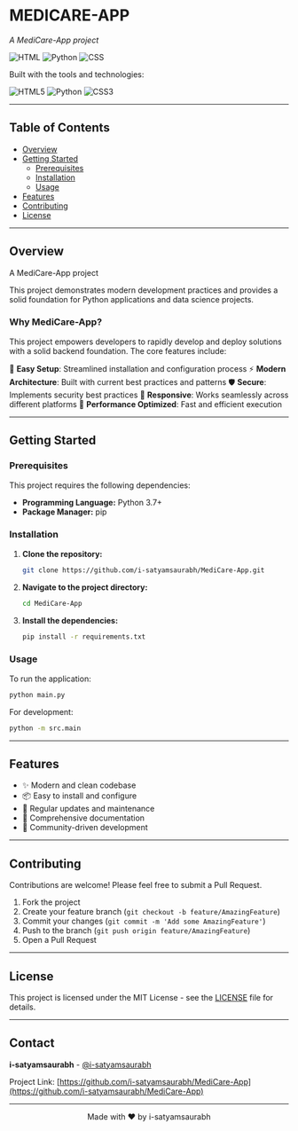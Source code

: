 # MEDICARE-APP

*A MediCare-App project*

![HTML](https://img.shields.io/badge/HTML5-E34F26?style=for-the-badge&logo=html5&logoColor=white) ![Python](https://img.shields.io/badge/Python-3776AB?style=for-the-badge&logo=python&logoColor=white) ![CSS](https://img.shields.io/badge/CSS3-1572B6?style=for-the-badge&logo=css3&logoColor=white)

Built with the tools and technologies:

![HTML5](https://img.shields.io/badge/html5-%23E34F26.svg?style=for-the-badge&logo=html5&logoColor=white) ![Python](https://img.shields.io/badge/python-3670A0?style=for-the-badge&logo=python&logoColor=ffdd54) ![CSS3](https://img.shields.io/badge/css3-%231572B6.svg?style=for-the-badge&logo=css3&logoColor=white)

---

## Table of Contents

- [Overview](#overview)
- [Getting Started](#getting-started)
  - [Prerequisites](#prerequisites)
  - [Installation](#installation)
  - [Usage](#usage)
- [Features](#features)
- [Contributing](#contributing)
- [License](#license)

---

## Overview

A MediCare-App project

This project demonstrates modern development practices and provides a solid foundation for Python applications and data science projects.

### Why MediCare-App?

This project empowers developers to rapidly develop and deploy solutions with a solid backend foundation. The core features include:

🔧 **Easy Setup**: Streamlined installation and configuration process
⚡ **Modern Architecture**: Built with current best practices and patterns
🛡️ **Secure**: Implements security best practices
📱 **Responsive**: Works seamlessly across different platforms
🚀 **Performance Optimized**: Fast and efficient execution

---

## Getting Started

### Prerequisites

This project requires the following dependencies:

- **Programming Language:** Python 3.7+
- **Package Manager:** pip

### Installation

1. **Clone the repository:**
   ```bash
   git clone https://github.com/i-satyamsaurabh/MediCare-App.git
   ```

2. **Navigate to the project directory:**
   ```bash
   cd MediCare-App
   ```

3. **Install the dependencies:**
   ```bash
   pip install -r requirements.txt
   ```

### Usage

To run the application:

```bash
python main.py
```

For development:
```bash
python -m src.main
```

---

## Features

- ✨ Modern and clean codebase
- 📦 Easy to install and configure
- 🔄 Regular updates and maintenance
- 📖 Comprehensive documentation
- 🤝 Community-driven development

---

## Contributing

Contributions are welcome! Please feel free to submit a Pull Request.

1. Fork the project
2. Create your feature branch (`git checkout -b feature/AmazingFeature`)
3. Commit your changes (`git commit -m 'Add some AmazingFeature'`)
4. Push to the branch (`git push origin feature/AmazingFeature`)
5. Open a Pull Request

---

## License

This project is licensed under the MIT License - see the [LICENSE](LICENSE) file for details.

---

## Contact

**i-satyamsaurabh** - [@i-satyamsaurabh](https://github.com/i-satyamsaurabh)

Project Link: [https://github.com/i-satyamsaurabh/MediCare-App](https://github.com/i-satyamsaurabh/MediCare-App)

---

<div align="center">
Made with ❤️ by i-satyamsaurabh
</div>
